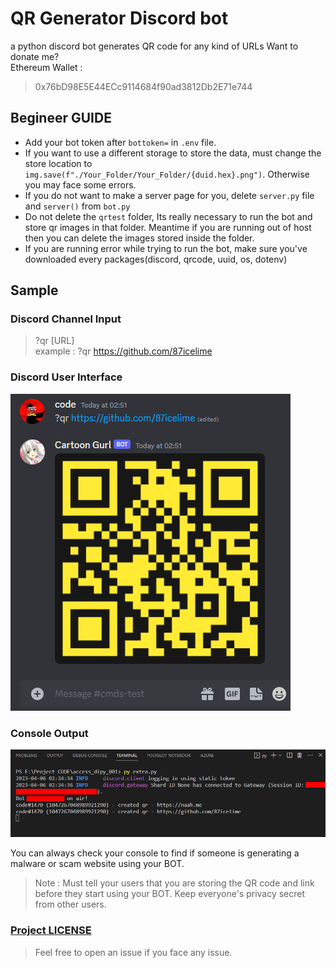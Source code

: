 # QR Generator Discord bot
a python discord bot generates QR code for any kind of URLs 
Want to donate me? <br> Ethereum Wallet : 
> 0x76bD98E5E44ECc9114684f90ad3812Db2E71e744
## Begineer GUIDE 
* Add your bot token after ``bottoken=`` in ``.env`` file. 
* If you want to use a different storage to store the data, must change the store location to ``img.save(f"./Your_Folder/Your_Folder/{duid.hex}.png")``. Otherwise you may face some errors. 
* If you do not want to make a server page for you, delete ``server.py`` file and ``server()`` from ``bot.py`` 
* Do not delete the ``qrtest`` folder, Its really necessary to run the bot and store qr images in that folder. Meantime if you are running out of host then you can delete the images stored inside the folder.
* If you are running error while trying to run the bot, make sure you've downloaded every packages(discord, qrcode, uuid, os, dotenv)


## Sample 
### Discord Channel Input 
> ?qr [URL] \
> example : ?qr https://github.com/87icelime
### Discord User Interface 
![ Discord outpout](qrbot_example.PNG)


### Console Output 
![ Console Output](console_example.png)

You can always check your console to find if someone is generating a malware or scam website using your BOT. 
> Note : Must tell your users that you are storing the QR code and link before they start using your BOT. Keep everyone's privacy secret from other users.

### [Project LICENSE](LICENSE)

> Feel free to open an issue if you face any issue. 

